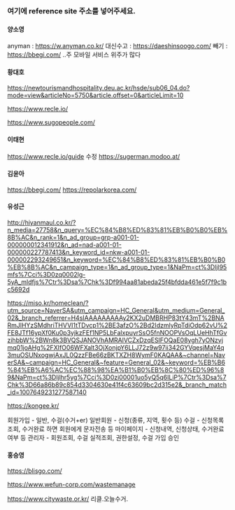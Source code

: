 ### 여기에 reference site 주소를 넣어주세요. 

#### 양소영
anyman : https://w.anyman.co.kr/
대신수고 : https://daeshinsoogo.com/
빼기 : https://bbegi.com/
..주 모바일 서비스 위주가 많다 

#### 황대호 
https://newtourismandhospitality.deu.ac.kr/hsde/sub06_04.do?mode=view&articleNo=5750&article.offset=0&articleLimit=10

https://www.recle.io/

https://www.sugopeople.com/

#### 이태현
https://www.recle.io/guide
수정
https://sugerman.modoo.at/

#### 김윤아 
https://bbegi.com/
https://repolarkorea.com/


#### 유성근
http://hiyanmaul.co.kr/?n_media=27758&n_query=%EC%84%B8%ED%83%81%EB%B0%B0%EB%8B%AC&n_rank=1&n_ad_group=grp-a001-01-000000012341912&n_ad=nad-a001-01-000000227787413&n_keyword_id=nkw-a001-01-000002293249651&n_keyword=%EC%84%B8%ED%83%81%EB%B0%B0%EB%8B%AC&n_campaign_type=1&n_ad_group_type=1&NaPm=ct%3Dljl95mfs%7Cci%3D0zq0002lg-5yA_mldfjs%7Ctr%3Dsa%7Chk%3Df994aa81abeda25f4bfdda461e5f7f9c1bc5692d

https://miso.kr/homeclean/?utm_source=NaverSA&utm_campaign=HC_General&utm_medium=General_02&_branch_referrer=H4sIAAAAAAAAAy2KX2uDMBRHP83tY43mT%2BNARmJlHYzSMdhriTHVVI1tTDvcp1%2BE3afzO%2Bd2IdzmlyRpTdiOdp62vU%2FE8JTf16ypXf0Ku0p3yjkzFEf1NP5LbFalxpuyrSsO5fnNOOPVsOqLUeHhTfGvzihbbW%2BWn8k3BVQSJANOVhAMRAlVCZxDzqESIFOQaE08ygh7yONzvjmq01joAHg%2FXIfO06WFXalt3OjXonjpY6LLJ72z9w97ii342GYVqesjMaY4q3muOSUNxogwjAxJL0QzzFBe66zBKTXZH8WymF0KAQAA&~channel=NaverSA&~campaign=HC_General&~feature=General_02&~keyword=%EB%B6%84%EB%A6%AC%EC%88%98%EA%B1%B0%EB%8C%80%ED%96%89&NaPm=ct%3Dljlhr5yg%7Cci%3D0zi00001uo5yQ5q6ILiP%7Ctr%3Dsa%7Chk%3D66a86b89c854d3304630e41f4c63609bc2d315e2&_branch_match_id=1007649231277587140

https://kongee.kr/

회원가입 - 일반, 수걸(수거+er)
일반회원 - 신청(종류, 지역, 횟수 등)
수걸 - 신청목록조회, 수거완료 하면 회원에게 문자전송 등
마이페이지 - 신청내역, 신청상태, 수거완료여부 등
관리자 - 회원조회, 수걸 실적조회, 권한설정, 수걸 가입 승인 

#### 홍승영

https://blisgo.com/

https://www.wefun-corp.com/wastemanage

https://www.citywaste.or.kr/
리클.오늘수거.